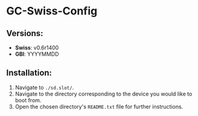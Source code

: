 # GC-Swiss-Config

Versions:
--------

- **Swiss**:	v0.6r1400
- **GBI**:		YYYYMMDD


Installation:
------------

1. Navigate to `./sd.slot/`.
2. Navigate to the directory corresponding to the device you would like to boot from.
3. Open the chosen directory's `README.txt` file for further instructions.